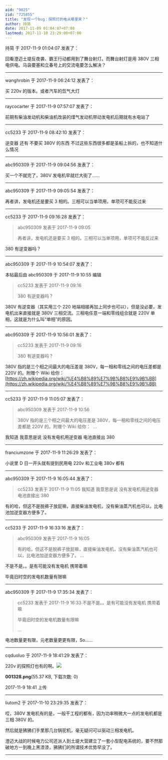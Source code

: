 ```yaml
---
aid: "9025"
zid: "725855"
title: "发现一个bug：探照灯的电从哪里来？"
author: 持简
date: 2017-11-09 01:04:07+07:00
lastmod: 2017-11-10 23:29:00+07:00
---
```


持简 于 2017-11-9 01:04:07 发表了：

回看澄迈土堤反夜袭、霸王行动都用到了舞台射灯。而舞台射灯是用 380V 三相电供电。马袅要塞和立春号上的交流电要怎么解决？

---

wanghrobin 于 2017-11-9 06:24:12 发表了：

买 220v 的版本。或者汽车的氙气大灯

---

raycocarter 于 2017-11-9 07:57:07 发表了：

前期有柴油发动机和柴油机改装的煤气发动机带动发电机后期就有水电站了

---

cc5233 于 2017-11-9 08:42:10 发表了：

逆变器 还有 不要买 380V 的东西 不过这些东西很多都是圣船上拆的，也不知道什么情况

---

abc950309 于 2017-11-9 09:04:56 发表了：

买一个不就完了，380V 发电机早就烂大街了……

---

abc950309 于 2017-11-9 09:05:54 发表了：

再者讲，发电机还是要买 3 相的。三相可以当单项用，单项可不能反过来

---

cc5233 于 2017-11-9 09:16:28 发表了：

> abc950309 发表于 2017-11-9 09:05
>
> 再者讲，发电机还是要买 3 相的。三相可以当单项用，单项可不能反过来

380 有逆变器吗？

---

abc950309 于 2017-11-9 10:54:07 发表了：

本帖最后由 abc950309 于 2017-11-9 10:55 编辑

> cc5233 发表于 2017-11-9 09:16
>
> 380 有逆变器吗？

380V 有逆变器（其实用三个 220 地端相接再加上同步也可以），但是没必要，发电机出来直接就是 380V 三相交流。三相电任意一端和零线组合就是 220V 单相，这就是为什么叫“单相”的原因。

---

abc950309 于 2017-11-9 10:56:01 发表了：

> cc5233 发表于 2017-11-9 09:16
>
> 380 有逆变器吗？

380V 指的是三个相之间最大的电压差是 380V，每一相和零线之间的电压差都是 220V 的。附赠个 Wiki 给你： [https://zh.wikipedia.org/wiki/%E4%B8%89%E7%9B%B8%E9%9B%BB](https://zh.wikipedia.org/wiki/%E4%B8%89%E7%9B%B8%E9%9B%BB)

---

cc5233 于 2017-11-9 11:05:07 发表了：

> abc950309 发表于 2017-11-9 10:56
>
> 380V 指的是三个相之间最大的电压差是 380V，每一相和零线之间的电压差都是 220V 的。附赠个 Wiki 给你：  ...

我知道 我意思是说 没有发电机用逆变器 电池直接出 380

---

franciumzone 于 2017-11-9 11:26:29 发表了：

小说里 D 日一开头就有提到民用电 220v 和工业电 380v 都有

---

abc950309 于 2017-11-9 16:05:44 发表了：

> cc5233 发表于 2017-11-9 11:05 我知道 我意思是说 没有发电机用逆变器 电池直接出 380

有的哈，但这不是脱裤子放屁嘛，直接柴油发电机，没有柴油蒸汽机也可以，比电池加逆变器方便多了。

---

cc5233 于 2017-11-9 16:33:16 发表了：

> abc950309 发表于 2017-11-9 16:05
>
> 有的哈，但这不是脱裤子放屁嘛，直接柴油发电机，没有柴油蒸汽机也可以，比电池加逆变器方便多了。 ...

不是不是。。是有可能没有发电机 携带着嘛

毕竟旧时空的发电机数量有限嘛

---

abc950309 于 2017-11-9 17:35:34 发表了：

> cc5233 发表于 2017-11-9 16:33 不是不是。。是有可能没有发电机 携带着嘛
>
> 毕竟旧时空的发电机数量有限嘛
>
> ...

电池数量更有限，元老数量更更有限，So……

---

cqduoluo 于 2017-11-9 18:41:29 发表了：

220v 的探照灯也有的啊。![](/9025/184125sbhlp014vzbl3r1v.png)

**001328.png**(55.37 KB, 下载次数: 0)

2017-11-9 18:41 上传

---

liutom2 于 2017-11-10 23:29:35 发表了：

哎，380V 发电机有的是，一般干工程的都有，因为功率稍微大一点的发电机都是三相 380V 的。

然后就是狒狒们手里那几台锅驼机，毫无疑问可以驱动三相发电机。

澄迈大战的时候电力公司还派人到土堤大营建立了一套小型配电系统的，要不然那破地方一到晚上黑漆漆，狒狒们的所谓技术优势早没了。

---

